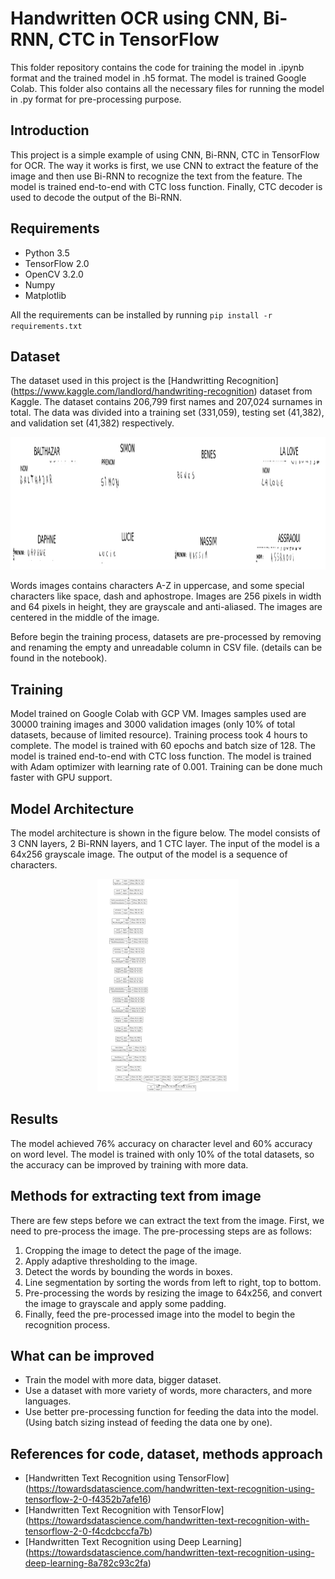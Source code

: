 # Handwritten OCR using CNN, Bi-RNN, CTC in TensorFlow

This folder repository contains the code for training the model in .ipynb format and the trained model in .h5 format. The model is trained Google Colab. This folder also contains all the necessary files for running the model in .py format for pre-processing purpose.

## Introduction

This project is a simple example of using CNN, Bi-RNN, CTC in TensorFlow for OCR.
The way it works is first, we use CNN to extract the feature of the image and then use Bi-RNN to recognize the text from the feature. The model is trained end-to-end with CTC loss function. Finally, CTC decoder is used to decode the output of the Bi-RNN.

## Requirements

- Python 3.5
- TensorFlow 2.0
- OpenCV 3.2.0
- Numpy
- Matplotlib

All the requirements can be installed by running `pip install -r requirements.txt`

## Dataset

The dataset used in this project is the [Handwritting Recognition] (https://www.kaggle.com/landlord/handwriting-recognition) dataset from Kaggle. The dataset contains 206,799 first names and 207,024 surnames in total. The data was divided into a training set (331,059), testing set (41,382), and validation set (41,382) respectively.

<p align="center"><img src ="doc/dataset_preview.png?raw=true" height="212" alt="Dataset Preview" /></p>

Words images contains characters A-Z in uppercase, and some special characters like space, dash and aphostrope. Images are 256 pixels in width and 64 pixels in height, they are grayscale and anti-aliased. The images are centered in the middle of the image.

Before begin the training process, datasets are pre-processed by removing and renaming the empty and unreadable column in CSV file. (details can be found in the notebook).

## Training

Model trained on Google Colab with GCP VM. Images samples used are 30000 training images and 3000 validation images (only 10% of total datasets, because of limited resource). Training process took 4 hours to complete. The model is trained with 60 epochs and batch size of 128. The model is trained end-to-end with CTC loss function. The model is trained with Adam optimizer with learning rate of 0.001.
Training can be done much faster with GPU support.

## Model Architecture

The model architecture is shown in the figure below. The model consists of 3 CNN layers, 2 Bi-RNN layers, and 1 CTC layer. The input of the model is a 64x256 grayscale image. The output of the model is a sequence of characters.

<p align="center"><img src ="doc/model_structure.png?raw=true" height="340" alt="Model Structure" /></p>


## Results

The model achieved 76% accuracy on character level and 60% accuracy on word level. The model is trained with only 10% of the total datasets, so the accuracy can be improved by training with more data.

## Methods for extracting text from image

There are few steps before we can extract the text from the image. First, we need to pre-process the image. The pre-processing steps are as follows:

1. Cropping the image to detect the page of the image.
2. Apply adaptive thresholding to the image.
3. Detect the words by bounding the words in boxes.
4. Line segmentation by sorting the words from left to right, top to bottom.
5. Pre-processing the words by resizing the image to 64x256, and convert the image to grayscale and apply some padding.
6. Finally, feed the pre-processed image into the model to begin the recognition process.

## What can be improved

- Train the model with more data, bigger dataset.
- Use a dataset with more variety of words, more characters, and more languages.
- Use better pre-processing function for feeding the data into the model. (Using batch sizing instead of feeding the data one by one).

## References for code, dataset, methods approach

- [Handwritten Text Recognition using TensorFlow] (https://towardsdatascience.com/handwritten-text-recognition-using-tensorflow-2-0-f4352b7afe16)
- [Handwritten Text Recognition with TensorFlow] (https://towardsdatascience.com/handwritten-text-recognition-with-tensorflow-2-0-f4cdcbccfa7b)
- [Handwritten Text Recognition using Deep Learning] (https://towardsdatascience.com/handwritten-text-recognition-using-deep-learning-8a782c93c2fa)
